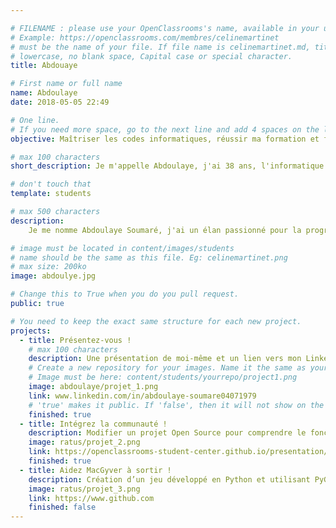 ```yaml
---

# FILENAME : please use your OpenClassrooms's name, available in your url.
# Example: https://openclassrooms.com/membres/celinemartinet
# must be the name of your file. If file name is celinemartinet.md, title is celinemartinet.
# lowercase, no blank space, Capital case or special character.
title: Abdouaye

# First name or full name
name: Abdoulaye
date: 2018-05-05 22:49

# One line.
# If you need more space, go to the next line and add 4 spaces on the left, as in 'description'.
objective: Maîtriser les codes informatiques, réussir ma formation et faire partie de ce monde rare de grands programmeurs

# max 100 characters
short_description: Je m'appelle Abdoulaye, j'ai 38 ans, l'informatique est ma passion, j'adore les enfants, la guitare et je déteste l'injustice.

# don't touch that
template: students

# max 500 characters
description:
    Je me nomme Abdoulaye Soumaré, j'ai un élan passionné pour la programmation informatique, je suis titulaire d'un BTS en informatique de gestion et d'un diplôme supérieur en génie informatique. Je suis en ce moment le parcours développement d'applications android chez OpenClassrooms la plus grande plateforme de la formation en ligne. J'ai l'envie farouche de devenir un excellent programmeur.

# image must be located in content/images/students
# name should be the same as this file. Eg: celinemartinet.png
# max size: 200ko
image: abdoulye.jpg

# Change this to True when you do you pull request.
public: true 

# You need to keep the exact same structure for each new project.
projects:
  - title: Présentez-vous !
    # max 100 characters
    description: Une présentation de moi-même et un lien vers mon LinkedIn.
    # Create a new repository for your images. Name it the same as your nickname and profile picture.
    # Image must be here: content/students/yourrepo/project1.png
    image: abdoulaye/projet_1.png
    link: www.linkedin.com/in/abdoulaye-soumare04071979
    # 'true' makes it public. If 'false', then it will not show on the website.
    finished: true
  - title: Intégrez la communauté !
    description: Modifier un projet Open Source pour comprendre le fonctionnement de Git, de Github et des pull requests.
    image: ratus/projet_2.png
    link: https://openclassrooms-student-center.github.io/presentation/students/ratus.html
    finished: true
  - title: Aidez MacGyver à sortir !
    description: Création d’un jeu développé en Python et utilisant PyGame.
    image: ratus/projet_3.png
    link: https://www.github.com
    finished: false
---
```

